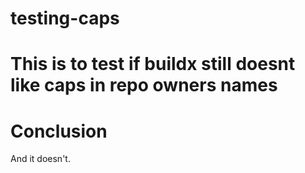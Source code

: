 # testing-caps
This is to test if buildx still doesnt like caps in repo owners names
=======
# Conclusion
And it doesn't. 
